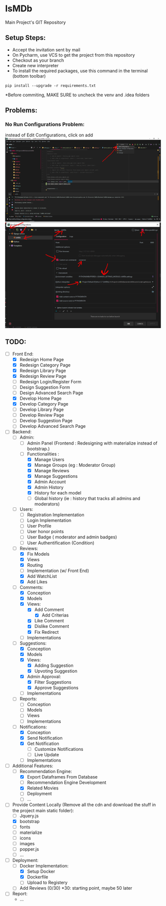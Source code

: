 # IsMDb
Main Project's GIT Repository

<h2>Setup Steps:</h2>

- Accept the invitation sent by mail
- On Pycharm, use VCS to get the project from this repository
- Checkout as your branch
- Create new interpreter
- To install the required packages, use this command in the terminal (bottom toolbar)

```
pip install --upgrade -r requirements.txt
```

*Before commiting, MAKE SURE to uncheck the venv and .idea folders

<h2>Problems:</h2>

<h3>No Run Configurations Problem:</h3>

instead of Edit Configurations, click on add
![Step 1:](./1.png)
![Step 2:](./2.png)

<h2>TODO:</h2>

- [ ] Front End:
  - [x] Redesign Home Page
  - [x] Redesign Category Page
  - [x] Redesign Library Page
  - [x] Redesign Review Page
  - [ ] Redesign Login/Register Form
  - [ ] Design Suggestion Form
  - [ ] Design Advanced Search Page
  - [x] Develop Home Page
  - [x] Develop Category Page
  - [ ] Develop Library Page
  - [ ] Develop Review Page
  - [ ] Develop Suggestion Page
  - [ ] Develop Advanced Search Page
- [ ] Backend:
  - [ ] Admin:
    - [ ] Admin Panel (Frontend : Redesigning with materialize instead of bootstrap.)
    - [ ] Functionalities :
      - [x] Manage Users
      - [x] Manage Groups (eg : Moderator Group)
      - [x] Manage Reviews
      - [x] Manage Suggestions
      - [x] Admin Account
      - [x] Admin History
      - [x] History for each model
      - [ ] Global history (ie : history that tracks all admins and moderators)
  - [ ] Users:
    - [ ] Registration Implementation
    - [ ] Login Implementation
    - [ ] User Profile
    - [ ] User honor points
    - [ ] User Badge ( moderator and admin badges)
    - [ ] User Authentification (Condition)
  - [ ] Reviews:
    - [x] Fix Models
    - [x] Views
    - [x] Routing
    - [ ] Implementation (w/ Front End)
    - [x] Add WatchList
    - [x] Add Likes
  - [ ] Comments:
    - [x] Conception
    - [x] Models
    - [x] Views:
      - [x] Add Comment
        + [x] Add Criterias
      - [x] Like Comment
      - [x] Dislike Comment
      - [x] Fix Redirect
    - [ ] Implementations
  - [ ] Suggestions:
    - [x] Conception
    - [x] Models
    - [x] Views:
      - [x] Adding Suggestion
      - [x] Upvoting Suggestion
    - [x] Admin Approval:
      - [x] Filter Suggestions
      - [x] Approve Suggestions
    - [ ] Implementations
  - [ ] Reports:
    - [ ] Conception
    - [ ] Models
    - [ ] Views
    - [ ] Implementations
  - [ ] Notifications:
    - [x] Conception
    - [x] Send Notification
    - [x] Get Notification
      + [ ] Customize Notifications
      - [ ] Live Update
    - [ ] Implementations
- [ ] Additional Features:
  - [ ] Recommendation Engine:
    - [x] Export Dataframes From Database
    - [ ] Recommendation Engine Development
    - [x] Related Movies 
    - [ ] Deployment
    - [ ] ...
- [ ] Provide Content Locally (Remove all the cdn and download the stuff in the project main static folder): 
    - [ ] Jquery.js
    - [x] bootstrap
    - [ ] fonts
    - [ ] materialize
    - [ ] icons
    - [ ] images 
    - [ ] popper.js
    - [ ] ...
- [ ] Deployment:
  - [ ] Docker Implementation:
    - [x] Setup Docker
    - [x] Dockerfile
    - [ ] Upload to Registery
  - [ ] Add Reviews (0/30) *30: starting point, maybe 50 later
- [ ] Report:
  - ...

